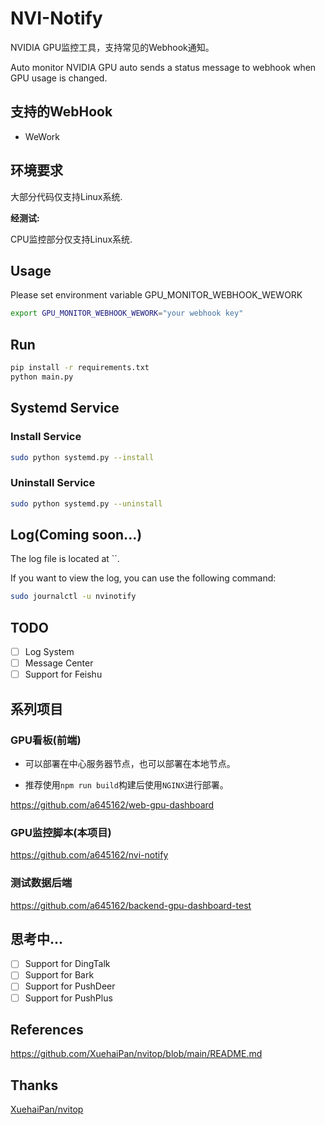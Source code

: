 # NVI-Notify

NVIDIA GPU监控工具，支持常见的Webhook通知。

Auto monitor NVIDIA GPU auto sends a status message to webhook when GPU usage is changed.

## 支持的WebHook

- WeWork

## 环境要求

大部分代码仅支持Linux系统.

**经测试:**

CPU监控部分仅支持Linux系统.

## Usage

Please set environment variable GPU_MONITOR_WEBHOOK_WEWORK

```bash
export GPU_MONITOR_WEBHOOK_WEWORK="your webhook key"
```

## Run

```bash
pip install -r requirements.txt
python main.py
```

## Systemd Service

### Install Service

```bash
sudo python systemd.py --install
```

### Uninstall Service

```bash
sudo python systemd.py --uninstall
```

## Log(Coming soon...)

The log file is located at ``.

If you want to view the log, you can use the following command:

```bash
sudo journalctl -u nvinotify
```

## TODO

- [ ] Log System
- [ ] Message Center
- [ ] Support for Feishu

## 系列项目

### GPU看板(前端)

* 可以部署在中心服务器节点，也可以部署在本地节点。

* 推荐使用`npm run build`构建后使用`NGINX`进行部署。

https://github.com/a645162/web-gpu-dashboard

### GPU监控脚本(本项目)

https://github.com/a645162/nvi-notify

### 测试数据后端

https://github.com/a645162/backend-gpu-dashboard-test

## 思考中...

- [ ] Support for DingTalk
- [ ] Support for Bark
- [ ] Support for PushDeer
- [ ] Support for PushPlus

## References

https://github.com/XuehaiPan/nvitop/blob/main/README.md

## Thanks

[XuehaiPan/nvitop](https://github.com/XuehaiPan/nvitop)
